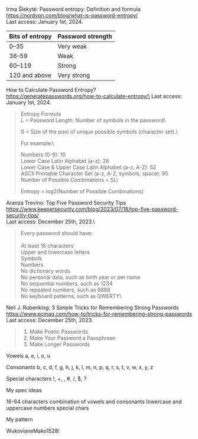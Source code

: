 Irma Šlekytė: Password entropy: Definition and formula\
https://nordvpn.com/blog/what-is-password-entropy/ \
Last access: January 1st, 2024.

| Bits of entropy | Password strength |
| --------------- | ----------------- |
| 0–35            | Very weak         |
| 36–59           | Weak              |
| 60–119          | Strong            |
| 120 and above   | Very strong       |

How to Calculate Password Entropy?\
https://generatepasswords.org/how-to-calculate-entropy/\
Last access: January 1st, 2024.

> Entropy Formula\
> L = Password Length; Number of symbols in the password\
>
> S = Size of the pool of unique possible symbols (character set).\
>
> For example:\
>
> Numbers (0-9): 10\
> Lower Case Latin Alphabet (a-z): 26\
> Lower Case & Upper Case Latin Alphabet (a-z, A-Z): 52\
> ASCII Printable Character Set (a-z, A-Z, symbols, space): 95\
> Number of Possible Combinations = SL\
>
> Entropy = log2(Number of Possible Combinations)

Aranza Trevino: Top Five Password Security Tips\
https://www.keepersecurity.com/blog/2023/07/18/top-five-password-security-tips/ \
Last access: December 25th, 2023.\

> Every password should have:\
> \
> At least 16 characters\
> Upper and lowercase letters\
> Symbols\
> Numbers\
> No dictionary words\
> No personal data, such as birth year or pet name\
> No sequential numbers, such as 1234\
> No repeated numbers, such as 8888\
> No keyboard patterns, such as QWERTY\

Neil J. Rubenking: 3 Simple Tricks for Remembering Strong Passwords\
https://www.pcmag.com/how-to/tricks-for-remembering-strong-passwords \
Last access: December 25th, 2023.

> 1. Make Poetic Passwords
> 1. Make Your Password a Passphrase
> 1. Make Longer Passwords

Vowels
a, e, i, o, u

Consonants
b, c, d, f, g, h, j, k, l, m, n, p, q, r, s, t, v, w, x, y, z

Special characters
!, +, \, #, /, $, ?

My spec ideas

16-64 characters
combination of vowels and consonants
lowercase and uppercase
numbers
special chars

My pattern

WukovianeMako1528!

